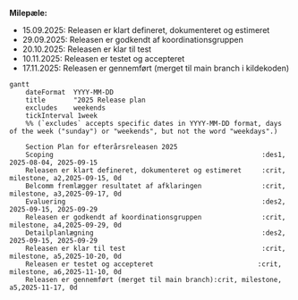 
**Milepæle:**
- 15.09.2025: Releasen er klart defineret, dokumenteret og estimeret
- 29.09.2025: Releasen er godkendt af koordinationsgruppen
- 20.10.2025: Releasen er klar til test
- 10.11.2025: Releasen er testet og accepteret
- 17.11.2025: Releasen er gennemført (merget til main branch i kildekoden)

```mermaid
gantt
    dateFormat  YYYY-MM-DD
    title       "2025 Release plan
    excludes    weekends
    tickInterval 1week
    %% (`excludes` accepts specific dates in YYYY-MM-DD format, days of the week ("sunday") or "weekends", but not the word "weekdays".)

    Section Plan for efterårsreleasen 2025
    Scoping                                                    :des1, 2025-08-04, 2025-09-15
    Releasen er klart defineret, dokumenteret og estimeret     :crit, milestone, a2,2025-09-15, 0d
    Belcomm fremlægger resultatet af afklaringen               :crit, milestone, a3,2025-09-17, 0d
    Evaluering                                                 :des2, 2025-09-15, 2025-09-29
    Releasen er godkendt af koordinationsgruppen               :crit, milestone, a4,2025-09-29, 0d
    Detailplanlægning                                          :des2, 2025-09-15, 2025-09-29
    Releasen er klar til test                                  :crit, milestone, a5,2025-10-20, 0d
    Releasen er testet og accepteret                          :crit, milestone, a6,2025-11-10, 0d
    Releasen er gennemført (merget til main branch):crit, milestone, a5,2025-11-17, 0d
```
